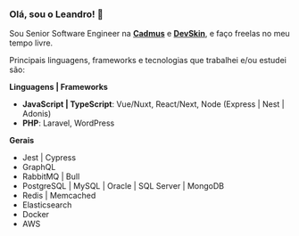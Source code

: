 ### Olá, sou o Leandro! 👋

Sou Senior Software Engineer na **[Cadmus](https://cadmus.com.br/)** e **[DevSkin](https://devskin.com/)**, e faço freelas no meu tempo livre.

Principais linguagens, frameworks e tecnologias que trabalhei e/ou estudei são:

**Linguagens | Frameworks**

* **JavaScript | TypeScript**: Vue/Nuxt, React/Next, Node (Express | Nest | Adonis)
* **PHP**: Laravel, WordPress

**Gerais**

* Jest | Cypress
* GraphQL
* RabbitMQ | Bull
* PostgreSQL | MySQL | Oracle | SQL Server | MongoDB
* Redis | Memcached
* Elasticsearch
* Docker
* AWS
